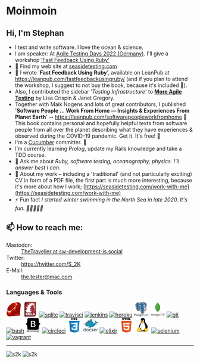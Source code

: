 <h1>Moinmoin</h1>

<h2>Hi, I'm Stephan</h1>

- I test and write software. I love the ocean & science.
- I am speaker: At [Agile Testing Days 2022 (Germany)](https://agiletestingdays.com/). I'll give a workshop ['Fast Feedback Using Ruby'](https://agiletestingdays.com/2022/session/fast-feedback-using-ruby/)
- 📝 Find my web site at [seasidetesting.com](https://seasidetesting.com/)
- 🔁 I wrote '**Fast Feedback Using Ruby**', available on LeanPub at https://leanpub.com/fastfeedbackusingruby/ (and if you plan to attend the workshop, I suggest to not buy the book, because it's included 🙂).
- Also, I contributed the sidebar '*Testing Infrastructure*' to [**More Agile Testing**](https://agiletester.ca/more-agile-testing-the-book/) by Lisa Crispin & Janet Gregory.
- Together with Maik Nogens and lots of great contributors, I published '**Software People … Work From Home — Insights & Experiences From Planet Earth**' ➙ https://leanpub.com/softwarepeopleworkfromhome 📓
    This book contains personal and hopefully helpful texts from software people from all over the planet describing what they have experiences & observed during the COVID-19 pandemic. Get it. It's free! 🙂
- I'm a [Cucumber](https://github.com/cucumber) committer. 🥒
- I’m currently learning *Prolog*, update my Rails knowledge and take a TDD course.
- 💬 Ask me about *Ruby, software testing, oceanography, physics. I'll answer best I can.*
- 📄 About my work – including a 'traditional' (and not particularly exciting) CV in form of a PDF file, the first part is much more interesting, because it's more about how I work; [https://seasidetesting.com/work-with-me](https://seasidetesting.com/work-with-me)
- ⚡ Fun fact *I started winter swimming in the North Sea in late 2020. It's fun. 🌊🏊🏻‍♂️🌊*

## 📫 How to reach me:



<dl>
    <dt>Mastodon:</dt><dd><a rel="me" href="https://sw-development-is.social/@TheTraveller">TheTraveller at sw-development-is.social</a></dd>
    <dt>Twitter:</dt><dd><a href="https://twitter.com/S_2K" target="blank">https://twitter.com/S_2K</a></dd>
    <dt>E-Mail:</dt>
  <dd><a href="mailto:the.tester@mac.com">the.tester@mac.com</a></dd>
</dl>

### Languages & Tools

<a href="https://www.ruby-lang.org/en/" target="_blank"><img src="https://raw.githubusercontent.com/devicons/devicon/master/icons/ruby/ruby-original.svg" alt="ruby" width="40" height="40"/></a>
<a href="https://rubyonrails.org" target="_blank"><img src="https://raw.githubusercontent.com/devicons/devicon/master/icons/rails/rails-original-wordmark.svg" alt="rails" width="40" height="40"/></a>
<a href="https://www.sqlite.org/" target="_blank"><img src="https://www.vectorlogo.zone/logos/sqlite/sqlite-icon.svg" alt="sqlite" width="40" height="40"/></a>
<a href="https://travis-ci.org" target="_blank"><img src="https://www.vectorlogo.zone/logos/travis-ci/travis-ci-icon.svg" alt="travisci" width="40" height="40"/></a>
<a href="https://www.jenkins.io" target="_blank"><img src="https://www.vectorlogo.zone/logos/jenkins/jenkins-icon.svg" alt="jenkins" width="40" height="40"/></a>
<a href="https://heroku.com" target="_blank"><img src="https://www.vectorlogo.zone/logos/heroku/heroku-icon.svg" alt="heroku" width="40" height="40"/></a>
<a href="https://www.postgresql.org" target="_blank"><img src="https://raw.githubusercontent.com/devicons/devicon/master/icons/postgresql/postgresql-original-wordmark.svg" alt="postgresql" width="40" height="40"/></a>
<a href="https://www.mongodb.com/" target="_blank"><img src="https://raw.githubusercontent.com/devicons/devicon/master/icons/mongodb/mongodb-original-wordmark.svg" alt="mongodb" width="40" height="40"/></a>
<a href="https://git-scm.com/" target="_blank"><img src="https://www.vectorlogo.zone/logos/git-scm/git-scm-icon.svg" alt="git" width="40" height="40"/></a>
<a href="https://www.gnu.org/software/bash/" target="_blank"><img src="https://www.vectorlogo.zone/logos/gnu_bash/gnu_bash-icon.svg" alt="bash" width="40" height="40"/></a>
<a href="https://getbootstrap.com" target="_blank"><img src="https://raw.githubusercontent.com/devicons/devicon/master/icons/bootstrap/bootstrap-plain-wordmark.svg" alt="bootstrap" width="40" height="40"/></a>
<a href="https://circleci.com" target="_blank"><img src="https://www.vectorlogo.zone/logos/circleci/circleci-icon.svg" alt="circleci" width="40" height="40"/></a>
<a href="https://www.w3schools.com/css/" target="_blank"><img src="https://raw.githubusercontent.com/devicons/devicon/master/icons/css3/css3-original-wordmark.svg" alt="css3" width="40" height="40"/></a>
<a href="https://www.docker.com/" target="_blank"><img src="https://raw.githubusercontent.com/devicons/devicon/master/icons/docker/docker-original-wordmark.svg" alt="docker" width="40" height="40"/></a>
<a href="https://elixir-lang.org" target="_blank"><img src="https://www.vectorlogo.zone/logos/elixir-lang/elixir-lang-icon.svg" alt="elixir" width="40" height="40"/></a>
<a href="https://www.w3.org/html/" target="_blank"><img src="https://raw.githubusercontent.com/devicons/devicon/master/icons/html5/html5-original-wordmark.svg" alt="html5" width="40" height="40"/></a>
<a href="https://www.linux.org/" target="_blank"><img src="https://raw.githubusercontent.com/devicons/devicon/master/icons/linux/linux-original.svg" alt="linux" width="40" height="40"/></a>
<a href="https://www.selenium.dev" target="_blank"><img src="https://raw.githubusercontent.com/detain/svg-logos/780f25886640cef088af994181646db2f6b1a3f8/svg/selenium-logo.svg" alt="selenium" width="40" height="40"/></a>
<a href="https://www.vagrantup.com/" target="_blank"><img src="https://www.vectorlogo.zone/logos/vagrantup/vagrantup-icon.svg" alt="vagrant" width="40" height="40"/></a>

<hr/>

<img src="https://github-readme-stats.vercel.app/api/top-langs/?username=s2k&layout=compact" alt="s2k" />

<img src="https://github-readme-stats.vercel.app/api?username=s2k&show_icons=true&count_private=true" alt="s2k" />
